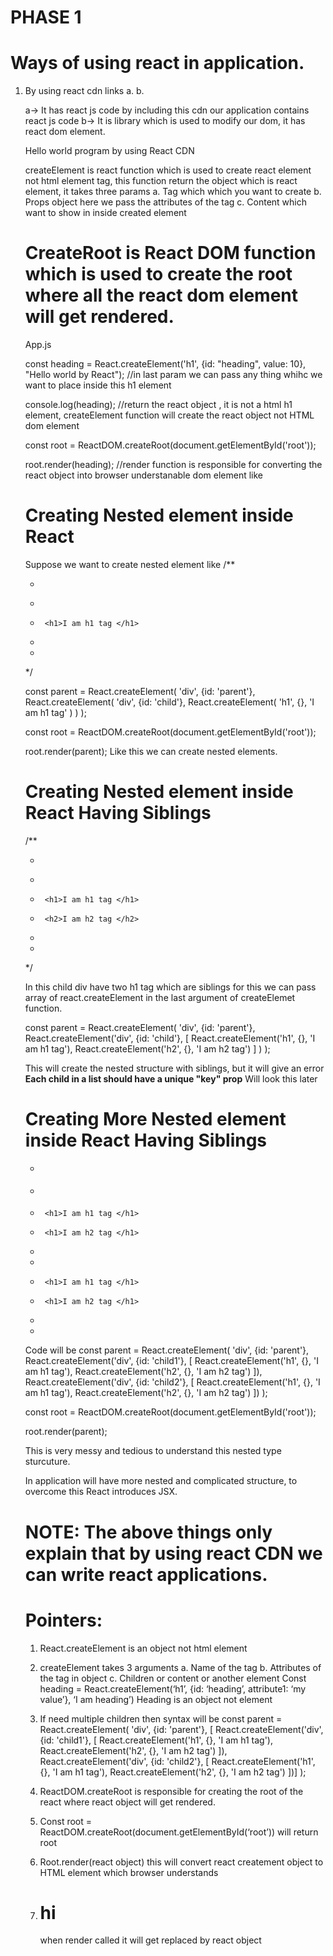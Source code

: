 
# PHASE 1

# Ways of using react in application.

1.	By using react cdn links
a.	<script crossorigin src="https://unpkg.com/react@18/umd/react.development.js">
</script>
b.	<script crossorigin src="https://unpkg.com/react-dom@18/umd/react-dom.development.js"></script>

a-> It has react js code by including this cdn our application contains react js code
b->  It is library which is used to modify our dom, it has react dom element.

Hello world program by using React CDN

<script>
        const heading = React.createElement('h1', {}, "Hello world by React");
        const root =  ReactDOM.createRoot(document.getElementById('root'));
        root.render(heading);
    </script>

createElement is react function which is used to create react  element not html element tag, this function return the object which is react element, it takes three params
a.	Tag which which you want to create
b.	Props object here we pass the attributes of the tag
c.	Content which want to show in inside created element


# CreateRoot is React DOM function which is used to create the root where all the react dom element will get rendered.




App.js


const heading = React.createElement('h1', {id: "heading", value: 10}, "Hello world by React"); //in last param we can pass any thing whihc we want to place inside this h1 element

console.log(heading); //return the react object , it is not a html h1 element, createElement function will create the react object not HTML dom element

const root = ReactDOM.createRoot(document.getElementById('root'));

root.render(heading); //render function is responsible for converting the react object into browser understanable dom element like <h1></h1>

 # Creating Nested element inside React

Suppose we want to create nested element like /**
 * <div id='parent'>
 *  <div id = 'child'>
 *      <h1>I am h1 tag </h1>
 *  </div>
 * </div>
 */

const parent = React.createElement(
    'div', 
    {id: 'parent'}, 
    React.createElement(
        'div', 
        {id: 'child'}, 
    React.createElement(
        'h1', 
        {}, 
        'I am h1 tag'
        )
    )
);

const root =  ReactDOM.createRoot(document.getElementById('root'));

root.render(parent);
Like this we can create nested elements.

# Creating Nested element inside React Having Siblings
/**
 * <div id='parent'>
 *  <div id = 'child'>
 *      <h1>I am h1 tag </h1>
 *      <h2>I am h2 tag </h2>
 *  </div>
 * </div>
 */

In this child div have two h1 tag which are siblings for this we can pass array of react.createElement in the last argument of createElemet function.

const parent = React.createElement(
    'div', 
    {id: 'parent'}, 
    React.createElement('div', {id: 'child'}, [ 
React.createElement('h1', {}, 'I am h1 tag'),
    	React.createElement('h2', {}, 'I am h2 tag')
   	]
   )
);

This will create the nested structure with siblings, but it will give an error
**Each child in a list should have a unique "key" prop**
Will look this later






# Creating More Nested element inside React Having Siblings
 * <div id='parent'>
 *  <div id = 'child1'>
 *      <h1>I am h1 tag </h1>
 *      <h1>I am h2 tag </h1>
 *  </div>
 * <div id = 'child2'>
 *      <h1>I am h1 tag </h1>
 *      <h1>I am h2 tag </h1>
 *  </div>
 * </div>

Code will be 
const parent = React.createElement(
    'div', 
    {id: 'parent'}, 
    React.createElement('div', {id: 'child1'}, [ 
        React.createElement('h1', {}, 'I am h1 tag'),
        React.createElement('h2', {}, 'I am h2 tag')
    ]),
    React.createElement('div', {id: 'child2'}, [ 
        React.createElement('h1', {}, 'I am h1 tag'),
        React.createElement('h2', {}, 'I am h2 tag')
    ])
);

const root =  ReactDOM.createRoot(document.getElementById('root'));

root.render(parent);

This is very messy and tedious to understand this nested type sturcuture.

In application will have more nested and complicated structure, to overcome this React introduces JSX.


# NOTE: The above things only explain that by using react CDN we can write react applications.

# Pointers:
1.	React.createElement is an object not html element
2.	createElement takes 3 arguments 
a.	Name of the tag
b.	Attributes of the tag in object
c.	Children or content or another element
Const heading = React.createElement(‘h1’, {id: ‘heading’, attribute1: ‘my value’}, ‘I am heading’)
Heading is an object not element
3.	If need multiple children then syntax will be 
const parent = React.createElement(
    'div', 
    {id: 'parent'}, [
    React.createElement('div', {id: 'child1'}, [ 
        React.createElement('h1', {}, 'I am h1 tag'),
        React.createElement('h2', {}, 'I am h2 tag')
    ]),
    React.createElement('div', {id: 'child2'}, [ 
        React.createElement('h1', {}, 'I am h1 tag'),
        React.createElement('h2', {}, 'I am h2 tag')
    ])]
);

4.	ReactDOM.createRoot is responsible for creating  the root of the react where react object will get rendered.
5.	Const root = ReactDOM.createRoot(document.getElementById(‘root’)) will return root
6.	Root.render(react object) this will convert react createment object to HTML element which browser understands
7.	<div id="root"><h1>hi</h1></div> when render called it will get replaced by react object





